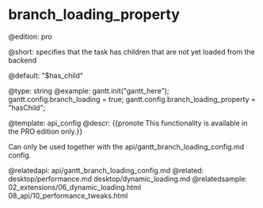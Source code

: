 branch_loading_property
=============

@edition: pro

@short:
	specifies that the task has children that are not yet loaded from the backend

@default: "$has_child"

@type: string
@example:
gantt.init("gantt_here");
gantt.config.branch_loading = true;
gantt.config.branch_loading_property = "hasChild";

@template:	api_config
@descr:
{{pronote This functionality is available in the PRO edition only.}}

Can only be used together with the api/gantt_branch_loading_config.md config.


@relatedapi:
	api/gantt_branch_loading_config.md
@related:
	desktop/performance.md
	desktop/dynamic_loading.md
@relatedsample:
	02_extensions/06_dynamic_loading.html
	08_api/10_performance_tweaks.html	
